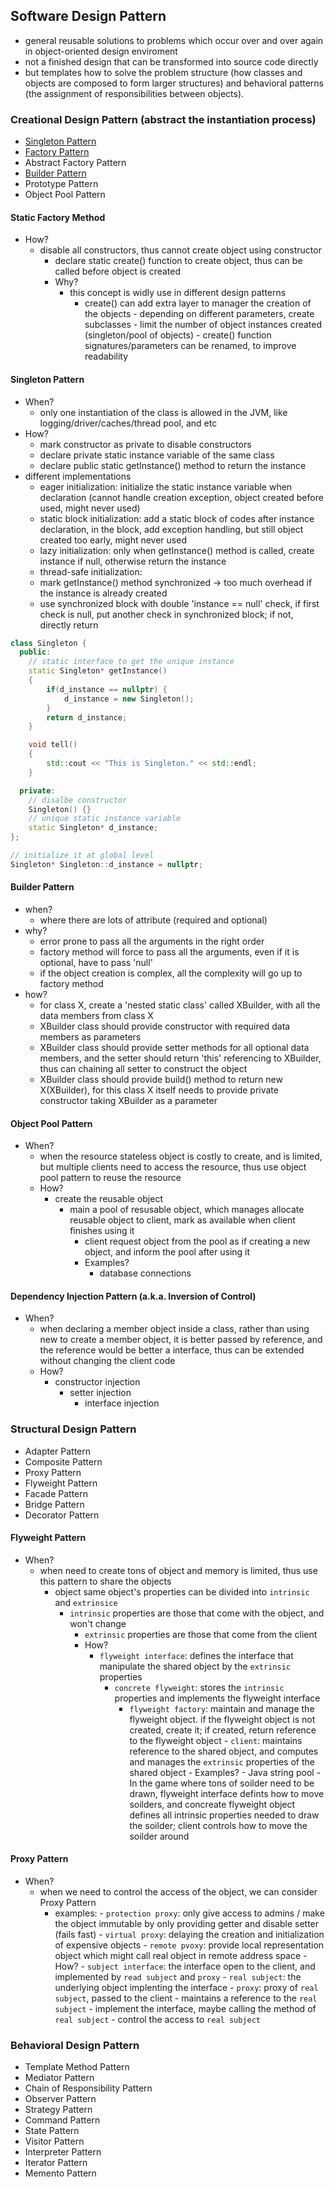 ## Software Design Pattern
- general reusable solutions to problems which occur over and over again in object-oriented design enviroment
- not a finished design that can be transformed into source code directly
- but templates how to solve the problem
 structure (how classes and objects are composed to form larger structures) and behavioral patterns (the assignment of responsibilities between objects).

### Creational Design Pattern (abstract the instantiation process)
- [Singleton Pattern](#singleton-pattern)
- [Factory Pattern](#factory-pattern)
- Abstract Factory Pattern
- [Builder Pattern](#builder-pattern)
- Prototype Pattern
- Object Pool Pattern

#### Static Factory Method
- How?
    - disable all constructors, thus cannot create object using constructor
        - declare static create() function to create object, thus can be called before object is created
        - Why?
            - this concept is widly use in different design patterns
                - create() can add extra layer to manager the creation of the objects
                        - depending on different parameters, create subclasses
                                - limit the number of object instances created (singleton/pool of objects)
                                    - create() function signatures/parameters can be renamed, to improve readability

#### Singleton Pattern
- When?
    - only one instantiation of the class is allowed in the JVM, like logging/driver/caches/thread pool, and etc
- How?
    - mark constructor as private to disable constructors
    - declare private static instance variable of the same class
    - declare public static getInstance() method to return the instance
- different implementations
    - eager initialization: initialize the static instance variable when declaration (cannot handle creation exception, object created before used, might never used)
    - static block initialization: add a static block of codes after instance declaration, in the block, add exception handling, but still object created too early, might never used
    - lazy initialization: only when getInstance() method is called, create instance if null, otherwise return the instance
    - thread-safe initialization:
    - mark getInstance() method synchronized -> too much overhead if the instance is already created
    - use synchronized block with double 'instance == null' check, if first check is null, put another check in synchronized block; if not, directly return

```cpp
class Singleton {
  public:
    // static interface to get the unique instance
    static Singleton* getInstance()
    {
        if(d_instance == nullptr) {
            d_instance = new Singleton();
        }
        return d_instance;
    }

    void tell()
    {
        std::cout << "This is Singleton." << std::endl;
    }

  private:
    // disalbe constructor
    Singleton() {}
    // unique static instance variable
    static Singleton* d_instance;
};

// initialize it at global level
Singleton* Singleton::d_instance = nullptr;
```

#### Builder Pattern
- when?
    - where there are lots of attribute (required and optional)
- why?
    - error prone to pass all the arguments in the right order
    - factory method will force to pass all the arguments, even if it is optional, have to pass 'null'
    - if the object creation is complex, all the complexity will go up to factory method
- how?
    - for class X, create a 'nested static class' called XBuilder, with all the data members from class X
    - XBuilder class should provide constructor with required data members as parameters
    - XBuilder class should provide setter methods for all optional data members, and the setter should return 'this' referencing to XBuilder, thus can chaining all setter to construct the object
    - XBuilder class should provide build() method to return new X(XBuilder), for this class X itself needs to provide private constructor taking XBuilder as a parameter

#### Object Pool Pattern
- When?
    - when the resource stateless object is costly to create, and is limited, but multiple clients need to access the resource, thus use object pool pattern to reuse the resource
    - How?
        - create the reusable object
            - main a pool of resusable object, which manages allocate reusable object to client, mark as available when client finishes using it
                - client request object from the pool as if creating a new object, and inform the pool after using it
                - Examples?
                    - database connections

#### Dependency Injection Pattern (a.k.a. Inversion of Control)
- When?
    - when declaring a member object inside a class, rather than using new to create a member object, it is better passed by reference, and the reference would be better a interface, thus can be extended without changing the client code
    - How?
        - constructor injection
            - setter injection
                - interface injection

### Structural Design Pattern
- Adapter Pattern
- Composite Pattern
- Proxy Pattern
- Flyweight Pattern
- Facade Pattern
- Bridge Pattern
- Decorator Pattern

#### Flyweight Pattern
- When?
    - when need to create tons of object and memory is limited, thus use this pattern to share the objects
        - object same object's properties can be divided into `intrinsic` and `extrinsice`
            - `intrinsic` properties are those that come with the object, and won't change
                - `extrinsic` properties are those that come from the client
                - How?
                    - `flyweight interface`: defines the interface that manipulate the shared object by the `extrinsic` properties
                        - `concrete flyweight`: stores the `intrinsic` properties and implements the flyweight interface
                            - `flyweight factory`: maintain and manage the flyweight object. if the flyweight object is not created, create it;
                                if created, return reference to the flyweight object
                                        - `client`: maintains reference to the shared object, and computes and manages the `extrinsic` properties of the shared object
                                        - Examples?
                                            - Java string pool
                                                - In the game where tons of soilder need to be drawn, flyweight interface defints how to move soilders, and concreate flyweight object defines all intrinsic properties needed to draw the soilder; client controls how to move the soilder around

#### Proxy Pattern
- When?
    - when we need to control the access of the object, we can consider Proxy Pattern
        - examples:
                - `protection proxy`: only give access to admins / make the object immutable by only providing getter and disable setter (fails fast)
                        - `virtual proxy`: delaying the creation and initialization of expensive objects
                                - `remote pvoxy`: provide local representation object which might call real object in remote address space
                                - How?
                                    - `subject interface`: the interface open to the client, and implemented by `read subject` and `proxy`
                                        - `real subject`: the underlying object implenting the interface
                                            - `proxy`: proxy of `real subject`, passed to the client
                                                    - maintains a reference to the `real subject`
                                                            - implement the interface, maybe calling the method of `real subject`
                                                                    - control the access to `real subject`

### Behavioral Design Pattern
- Template Method Pattern
- Mediator Pattern
- Chain of Responsibility Pattern
- Observer Pattern
- Strategy Pattern
- Command Pattern
- State Pattern
- Visitor Pattern
- Interpreter Pattern
- Iterator Pattern
- Memento Pattern
